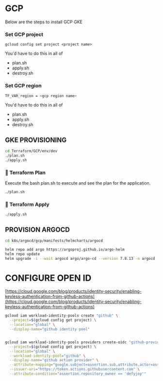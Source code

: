 # GCP 

Below are the steps to install GCP GKE




### Set GCP project

```
gcloud config set project <project name>
```

You'd have to do this in all of 

- plan.sh
- apply.sh
- destroy.sh

### Set GCP region

```bash
TF_VAR_region = <gcp region name>
```

You'd have to do this in all of 

- plan.sh
- apply.sh
- destroy.sh


## GKE PROVISIONING

```bash
cd Terraform/GCP/env/dev
./plan.sh
./apply.sh
```

### 🔧 Terraform Plan

Execute the bash plan.sh to execute and see the plan for the application.

```bash
./plan.sh
```

### 🚀 Terraform Apply

```bash
./apply.sh
```

## PROVISION ARGOCD

```bash
cd k8s/argocd/gcp/manifests/helmcharts/argocd

helm repo add argo https://argoproj.github.io/argo-helm
helm repo update
helm upgrade -i --wait argocd argo/argo-cd --version 7.8.13 -n argocd --create-namespace -f argocd.values.yaml
```

# CONFIGURE OPEN ID 

[https://cloud.google.com/blog/products/identity-security/enabling-keyless-authentication-from-github-actions](https://cloud.google.com/blog/products/identity-security/enabling-keyless-authentication-from-github-actions)

```bash
gcloud iam workload-identity-pools create "github" \
  --project=$(gcloud config get project) \
  --location="global" \
  --display-name="github identity pool"


gcloud iam workload-identity-pools providers create-oidc "github-provider" \
  --project=$(gcloud config get project) \
  --location="global" \
  --workload-identity-pool="github" \
  --display-name="github action provider" \
  --attribute-mapping="google.subject=assertion.sub,attribute.actor=assertion.actor,attribute.aud=assertion.aud" \
  --issuer-uri="https://token.actions.githubusercontent.com" \
  --attribute-condition="assertion.repository_owner == 'defyjoy'"
```